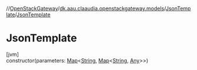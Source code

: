 //[OpenStackGateway](../../../index.md)/[dk.aau.claaudia.openstackgateway.models](../index.md)/[JsonTemplate](index.md)/[JsonTemplate](-json-template.md)

# JsonTemplate

[jvm]\
constructor(parameters: [Map](https://kotlinlang.org/api/latest/jvm/stdlib/kotlin.collections/-map/index.html)&lt;[String](https://kotlinlang.org/api/latest/jvm/stdlib/kotlin/-string/index.html), [Map](https://kotlinlang.org/api/latest/jvm/stdlib/kotlin.collections/-map/index.html)&lt;[String](https://kotlinlang.org/api/latest/jvm/stdlib/kotlin/-string/index.html), [Any](https://kotlinlang.org/api/latest/jvm/stdlib/kotlin/-any/index.html)&gt;&gt;)
